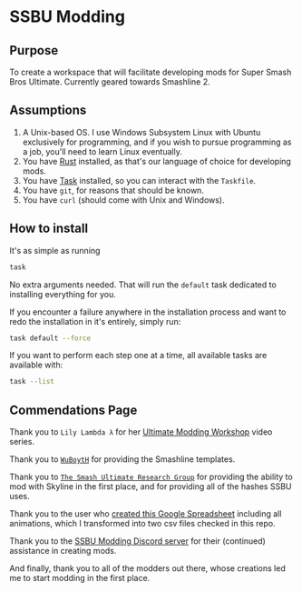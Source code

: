 # SSBU Modding

## Purpose

To create a workspace that will facilitate developing mods for Super Smash Bros Ultimate. 
Currently geared towards Smashline 2. 

## Assumptions

1. A Unix-based OS. I use Windows Subsystem Linux with Ubuntu exclusively for programming, and if you wish to pursue programming as a job, you'll need to learn Linux eventually.
2. You have [Rust](https://www.rust-lang.org/tools/install) installed, as that's our language of choice for developing mods.
3. You have [Task](https://taskfile.dev/installation/) installed, so you can interact with the `Taskfile`.
4. You have `git`, for reasons that should be known.
5. You have `curl` (should come with Unix and Windows).

## How to install 

It's as simple as running 


```bash
task
``` 
No extra arguments needed. That will run the `default` task dedicated to installing everything for you. 

If you encounter a failure anywhere in the installation process and want to redo the 
installation in it's entirely, simply run: 

```bash
task default --force
```

If you want to perform each step one at a time, all available tasks are available with:

```bash
task --list
```


## Commendations Page

Thank you to `Lily Lambda λ` for her [Ultimate Modding Workshop](https://www.youtube.com/watch?v=02NaFwNcC3M&list=PLJ8C0Hk2ZKHvxjfFylRUIbVnDUvxLdejh&pp=iAQB) video series.

Thank you to [`WuBoytH`](https://github.com/WuBoytH) for providing the Smashline templates. 

Thank you to [`The Smash Ultimate Research Group`](https://github.com/ultimate-research) for providing the ability to mod with Skyline in the first place, 
and for providing all of the hashes SSBU uses.

Thank you to the user who [created this Google Spreadsheet](https://docs.google.com/spreadsheets/d/1q_TpWoQkr9YWgQ7fc3JpHuU9zKfCLtl80Uodcyc0NPY/edit#gid=0) including all animations, which I transformed into two csv files checked in this repo.

Thank you to the [SSBU Modding Discord server](https://discord.com/invite/ASJyTrZ) for their (continued) assistance in creating mods.


And finally, thank you to all of the modders out there, whose creations led me to start 
modding in the first place.
